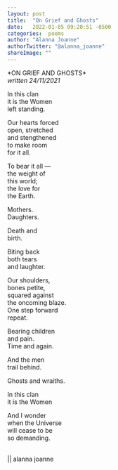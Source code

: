 ```yaml
---
layout: post
title:  "On Grief and Ghosts"
date:   2022-01-05 09:20:51 -0500
categories:  poems
author: "Alanna Joanne" 
authorTwitter: "@alanna_joanne"
shareImage: ""
---
```



<div class="poem">
<p>
*ON GRIEF AND GHOSTS*
<br>
<em>written 24/11/2021</em>
</p>  
<P>
In this clan
<br>
it is the Women
<br>
left standing.
</P>

<p>
Our hearts forced
<br>
open, stretched
<br>
and stengthened
<br>
to make room
<br>
for it all.
</p>

<p>
To bear it all —
<br>
the weight of
<br>
this world;
<br>
the love for
<br>
the Earth.
</p>

<p>
Mothers.
<br>
Daughters.
</p>

<p>
Death and
<br>
birth.
</p>

<p>
Biting back
<br>
both tears
<br>
and laughter.
</p>

<p>
Our shoulders,
<br>
bones petite,
<br>
squared against
<br>
the oncoming blaze.
<br>
One step forward
<br>
repeat.
</p>

<p>
Bearing children
<br>
and pain.
<br>
Time and again.
</p>

<p>
And the men
<br>
trail behind.
</p>

<p>
Ghosts and wraiths.
</p>

<p>
In this clan
<br>
it is the Women
<br>
</p>

<p>
And I wonder
<br>
when the Universe
<br>
will cease to be
<br>
so demanding.
</p>

<br>
|| alanna joanne
</p>
